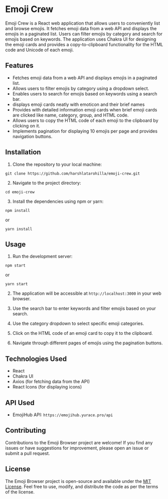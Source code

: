 # Emoji Crew

Emoji Crew is a React web application that allows users to conveniently list and browse emojis. It fetches emoji data from a web API and displays the emojis in a paginated list. Users can filter emojis by category and search for emojis based on keywords. The application uses Chakra UI for designing the emoji cards and provides a copy-to-clipboard functionality for the HTML code and Unicode of each emoji.

## Features

- Fetches emoji data from a web API and displays emojis in a paginated list.
- Allows users to filter emojis by category using a dropdown select.
- Enables users to search for emojis based on keywords using a search bar.
- displays emoji cards neatly with emoticon and their brief names
- Provides with detailed information emoji cards when brief emoji cards are clicked like name, category, group, and HTML code.
- Allows users to copy the HTML code of each emoji to the clipboard by clicking on it.
- Implements pagination for displaying 10 emojis per page and provides navigation buttons.

## Installation

1. Clone the repository to your local machine:

```
git clone https://github.com/harshlatarohilla/emoji-crew.git
```

2. Navigate to the project directory:

```
cd emoji-crew
```

3. Install the dependencies using npm or yarn:

```
npm install
```
or
```
yarn install
```

## Usage

1. Run the development server:

```
npm start
```
or
```
yarn start
```

2. The application will be accessible at `http://localhost:3000` in your web browser.

3. Use the search bar to enter keywords and filter emojis based on your search.

4. Use the category dropdown to select specific emoji categories.

5. Click on the HTML code of an emoji card to copy it to the clipboard.

6. Navigate through different pages of emojis using the pagination buttons.

## Technologies Used

- React
- Chakra UI
- Axios (for fetching data from the API)
- React Icons (for displaying icons)

## API Used

- EmojiHub API: `https://emojihub.yurace.pro/api`

## Contributing

Contributions to the Emoji Browser project are welcome! If you find any issues or have suggestions for improvement, please open an issue or submit a pull request.

## License

The Emoji Browser project is open-source and available under the [MIT License](https://opensource.org/licenses/MIT). Feel free to use, modify, and distribute the code as per the terms of the license.
